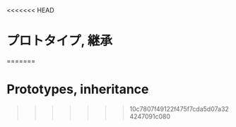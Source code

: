 <<<<<<< HEAD
# プロトタイプ, 継承
=======
# Prototypes, inheritance
>>>>>>> 10c7807f49122f475f7cda5d07a324247091c080

